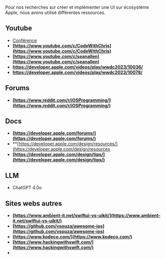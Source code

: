Pour nos recherches sur créer et implémenter une UI sur écosystème Apple, nous avons utilisé différentes ressources.

## Youtube
- [Conférence](https://www.youtube.com/watch?v=HyQgpxX__-A)
- **[https://www.youtube.com/c/CodeWithChris](https://www.youtube.com/c/CodeWithChris)**
- **[https://www.youtube.com/c/seanallen](https://www.youtube.com/c/seanallen)**
- **https://developer.apple.com/videos/play/wwdc2023/10036/**
- **https://developer.apple.com/videos/play/wwdc2023/10078/**
## Forums
- **[https://www.reddit.com/r/iOSProgramming/](https://www.reddit.com/r/iOSProgramming/)**
## Docs
- **[https://developer.apple.com/forums/](https://developer.apple.com/forums/)**
- **[https://developer.apple.com/design/resources/](https://developer.apple.com/design/resources
- **[https://developer.apple.com/design/tips/](https://developer.apple.com/design/tips/)**
## LLM
- ChatGPT 4.0o
## Sites webs autres
- **[https://www.ambient-it.net/swiftui-vs-uikit/](https://www.ambient-it.net/swiftui-vs-uikit/)**
- **[https://github.com/vsouza/awesome-ios](https://github.com/vsouza/awesome-ios)**
- **[https://www.kodeco.com/](https://www.kodeco.com/)**
- **[https://www.hackingwithswift.com/](https://www.hackingwithswift.com/)**
- 
